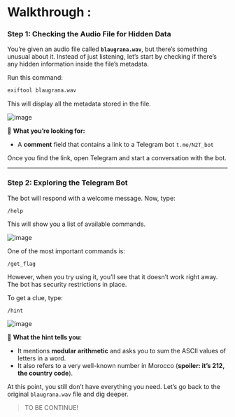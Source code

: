 # Walkthrough :

### **Step 1: Checking the Audio File for Hidden Data**

You’re given an audio file called **`blaugrana.wav`**, but there’s something unusual about it. Instead of just listening, let’s start by checking if there’s any hidden information inside the file’s metadata.

Run this command:

```bash
exiftool blaugrana.wav
```

This will display all the metadata stored in the file.

![image](https://github.com/user-attachments/assets/6e590025-83e7-42aa-a4bc-b54e2f9af75c)


📌 **What you’re looking for:**

- A **comment** field that contains a link to a Telegram bot `t.me/N2T_bot`

Once you find the link, open Telegram and start a conversation with the bot.

---

### **Step 2: Exploring the Telegram Bot**

The bot will respond with a welcome message. Now, type:

```
/help
```

This will show you a list of available commands.

![image](https://github.com/user-attachments/assets/64242fa7-53da-4266-a494-550dea003b12)


One of the most important commands is:

```
/get_flag
```

However, when you try using it, you’ll see that it doesn’t work right away. The bot has security restrictions in place.

To get a clue, type:

```
/hint
```

![image](https://github.com/user-attachments/assets/0eeb0180-5d97-4201-8ffa-7f15fb9c47a7)

📌 **What the hint tells you:**

- It mentions **modular arithmetic** and asks you to sum the ASCII values of letters in a word.
- It also refers to a very well-known number in Morocco (**spoiler: it’s 212, the country code**).

At this point, you still don’t have everything you need. Let’s go back to the original `blaugrana.wav` file and dig deeper.

> TO BE CONTINUE!
>
